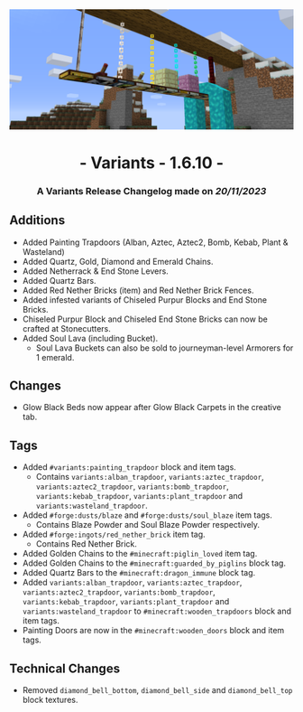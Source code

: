 <div style="text-align: center;"> <img src=ChangelogPhoto.png width="1500"> </div>

# <div style="text-align: center;">- Variants - 1.6.10 -</div>
### <div style="text-align: center;">A Variants Release Changelog made on *20/11/2023*</div>

## Additions
- Added Painting Trapdoors (Alban, Aztec, Aztec2, Bomb, Kebab, Plant & Wasteland)
- Added Quartz, Gold, Diamond and Emerald Chains.
- Added Netherrack & End Stone Levers.
- Added Quartz Bars.
- Added Red Nether Bricks (item) and Red Nether Brick Fences.
- Added infested variants of Chiseled Purpur Blocks and End Stone Bricks.
- Chiseled Purpur Block and Chiseled End Stone Bricks can now be crafted at Stonecutters.
- Added Soul Lava (including Bucket).
  - Soul Lava Buckets can also be sold to journeyman-level Armorers for 1 emerald.

## Changes
- Glow Black Beds now appear after Glow Black Carpets in the creative tab.

## Tags
- Added `#variants:painting_trapdoor` block and item tags.
  - Contains `variants:alban_trapdoor`, `variants:aztec_trapdoor`, `variants:aztec2_trapdoor`, `variants:bomb_trapdoor`, `variants:kebab_trapdoor`, `variants:plant_trapdoor` and
    `variants:wasteland_trapdoor`.
- Added `#forge:dusts/blaze` and `#forge:dusts/soul_blaze` item tags.
  - Contains Blaze Powder and Soul Blaze Powder respectively.
- Added `#forge:ingots/red_nether_brick` item tag.
  - Contains Red Nether Brick.
- Added Golden Chains to the `#minecraft:piglin_loved` item tag.
- Added Golden Chains to the `#minecraft:guarded_by_piglins` block tag.
- Added Quartz Bars to the `#minecraft:dragon_immune` block tag.
- Added `variants:alban_trapdoor`, `variants:aztec_trapdoor`, `variants:aztec2_trapdoor`, `variants:bomb_trapdoor`, `variants:kebab_trapdoor`, `variants:plant_trapdoor` and
  `variants:wasteland_trapdoor` to `#minecraft:wooden_trapdoors` block and item tags.
- Painting Doors are now in the `#minecraft:wooden_doors` block and item tags.

## Technical Changes
- Removed `diamond_bell_bottom`, `diamond_bell_side` and `diamond_bell_top` block textures.
